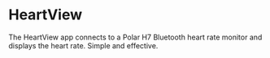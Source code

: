 # HeartView
The HeartView app connects to a Polar H7 Bluetooth heart rate monitor and displays the heart rate. Simple and effective.
